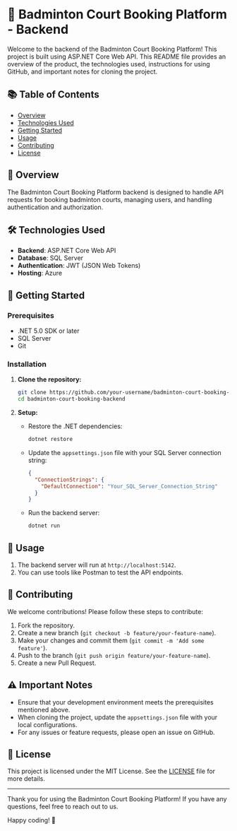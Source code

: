 # 🎾 Badminton Court Booking Platform - Backend

Welcome to the backend of the Badminton Court Booking Platform! This project is built using ASP.NET Core Web API. This README file provides an overview of the product, the technologies used, instructions for using GitHub, and important notes for cloning the project.

## 📚 Table of Contents
- [Overview](#overview)
- [Technologies Used](#technologies-used)
- [Getting Started](#getting-started)
- [Usage](#usage)
- [Contributing](#contributing)
- [License](#license)

## 🌟 Overview
The Badminton Court Booking Platform backend is designed to handle API requests for booking badminton courts, managing users, and handling authentication and authorization.

## 🛠 Technologies Used
- **Backend**: ASP.NET Core Web API
- **Database**: SQL Server
- **Authentication**: JWT (JSON Web Tokens)
- **Hosting**: Azure

## 🚀 Getting Started

### Prerequisites
- .NET 5.0 SDK or later
- SQL Server
- Git

### Installation
1. **Clone the repository:**
    ```bash
    git clone https://github.com/your-username/badminton-court-booking-backend.git
    cd badminton-court-booking-backend
    ```

2. **Setup:**
    - Restore the .NET dependencies:
      ```bash
      dotnet restore
      ```
    - Update the `appsettings.json` file with your SQL Server connection string:
      ```json
      {
        "ConnectionStrings": {
          "DefaultConnection": "Your_SQL_Server_Connection_String"
        }
      }
      ```
    - Run the backend server:
      ```bash
      dotnet run
      ```

## 📖 Usage
1. The backend server will run at `http://localhost:5142`.
2. You can use tools like Postman to test the API endpoints.

## 📝 Contributing
We welcome contributions! Please follow these steps to contribute:
1. Fork the repository.
2. Create a new branch (`git checkout -b feature/your-feature-name`).
3. Make your changes and commit them (`git commit -m 'Add some feature'`).
4. Push to the branch (`git push origin feature/your-feature-name`).
5. Create a new Pull Request.

## ⚠️ Important Notes
- Ensure that your development environment meets the prerequisites mentioned above.
- When cloning the project, update the `appsettings.json` file with your local configurations.
- For any issues or feature requests, please open an issue on GitHub.

## 📄 License
This project is licensed under the MIT License. See the [LICENSE](LICENSE) file for more details.

---

Thank you for using the Badminton Court Booking Platform! If you have any questions, feel free to reach out to us.

Happy coding! 🎉
